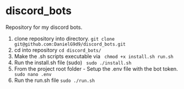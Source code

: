 # discord_bots
Repository for my discord bots.

1. clone repository into directory.
``` git clone git@github.com:DanielG9d9/discord_bots.git ```
2. cd into repository ``` cd discord_bots/ ```
3. Make the .sh scripts executable via ``` chmod +x install.sh run.sh```
3. Run the install.sh file (sudo) ``` sudo ./install.sh```
4. From the project root folder - Setup the .env file with the bot token. ``` sudo nano .env```
5. Run the run.sh file ```sudo ./run.sh```